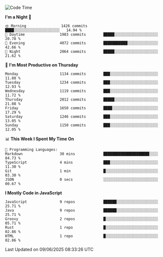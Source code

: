 <!--START_SECTION:waka-->
![Code Time](http://img.shields.io/badge/Code%20Time-1%2C346%20hrs%209%20mins-blue)

**I'm a Night 🦉** 

```text
🌞 Morning                1426 commits        ████░░░░░░░░░░░░░░░░░░░░░   14.94 % 
🌆 Daytime                1983 commits        █████░░░░░░░░░░░░░░░░░░░░   20.78 % 
🌃 Evening                4072 commits        ███████████░░░░░░░░░░░░░░   42.66 % 
🌙 Night                  2064 commits        █████░░░░░░░░░░░░░░░░░░░░   21.62 % 
```
📅 **I'm Most Productive on Thursday** 

```text
Monday                   1134 commits        ███░░░░░░░░░░░░░░░░░░░░░░   11.88 % 
Tuesday                  1234 commits        ███░░░░░░░░░░░░░░░░░░░░░░   12.93 % 
Wednesday                1119 commits        ███░░░░░░░░░░░░░░░░░░░░░░   11.72 % 
Thursday                 2012 commits        █████░░░░░░░░░░░░░░░░░░░░   21.08 % 
Friday                   1650 commits        ████░░░░░░░░░░░░░░░░░░░░░   17.29 % 
Saturday                 1246 commits        ███░░░░░░░░░░░░░░░░░░░░░░   13.05 % 
Sunday                   1150 commits        ███░░░░░░░░░░░░░░░░░░░░░░   12.05 % 
```


📊 **This Week I Spent My Time On** 

```text
💬 Programming Languages: 
Markdown                 30 mins             █████████████████████░░░░   84.73 % 
TypeScript               4 mins              ███░░░░░░░░░░░░░░░░░░░░░░   11.30 % 
Git                      1 min               █░░░░░░░░░░░░░░░░░░░░░░░░   03.30 % 
JSON                     0 secs              ░░░░░░░░░░░░░░░░░░░░░░░░░   00.67 % 
```

**I Mostly Code in JavaScript** 

```text
JavaScript               9 repos             ██████░░░░░░░░░░░░░░░░░░░   25.71 % 
Java                     9 repos             ██████░░░░░░░░░░░░░░░░░░░   25.71 % 
Groovy                   2 repos             █░░░░░░░░░░░░░░░░░░░░░░░░   05.71 % 
Rust                     1 repo              █░░░░░░░░░░░░░░░░░░░░░░░░   02.86 % 
HTML                     1 repo              █░░░░░░░░░░░░░░░░░░░░░░░░   02.86 % 
```




 Last Updated on 09/06/2025 08:33:26 UTC
<!--END_SECTION:waka-->
